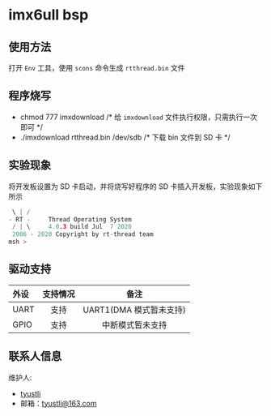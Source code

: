 # imx6ull bsp

## 使用方法

打开 `Env` 工具，使用 `scons` 命令生成 `rtthread.bin` 文件

## 程序烧写

- chmod 777 imxdownload /* 给 `imxdownload` 文件执行权限，只需执行一次即可 */
- ./imxdownload rtthread.bin /dev/sdb /* 下载 bin 文件到 SD 卡 */

## 实验现象

将开发板设置为 SD 卡启动，并将烧写好程序的 SD 卡插入开发板，实验现象如下所示

```c
 \ | /
- RT -     Thread Operating System
 / | \     4.0.3 build Jul  7 2020
 2006 - 2020 Copyright by rt-thread team
msh >
```

## 驱动支持


| **外设** | **支持情况** |        **备注**         |
|:---------|:------------:|:-----------------------:|
| UART     |     支持     | UART1(DMA 模式暂未支持) |
| GPIO     |     支持     |    中断模式暂未支持     |

## 联系人信息

维护人:

- [tyustli](https://gitee.com/tyustli) 
- 邮箱：tyustli@163.com